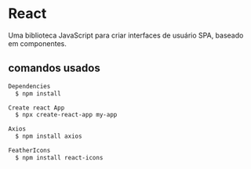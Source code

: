# React  

Uma biblioteca JavaScript para criar interfaces de usuário SPA, baseado em componentes.

## comandos usados

```sh
Dependencies
  $ npm install

Create react App
  $ npx create-react-app my-app

Axios
  $ npm install axios

FeatherIcons
  $ npm install react-icons
```
